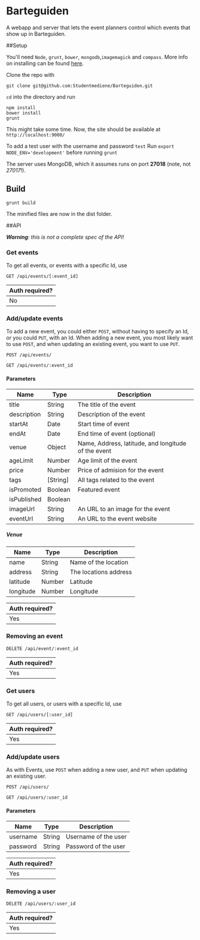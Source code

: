 Barteguiden
======================

A webapp and server that lets the event planners control which events that show up in Barteguiden.

##Setup

You'll need `Node`, `grunt`, `bower`, `mongodb`,`imagemagick` and `compass`. More info on installing can be found [here](http://www.google.com).

Clone the repo with

    git clone git@github.com:Studentmediene/Barteguiden.git

`cd` into the directory and run

    npm install
    bower install
    grunt

This might take some time. Now, the site should be available at `http://localhost:9000/`

To add a test user with the username and password `test`
Run `export NODE_ENV='development'` before  running `grunt`

The server uses MongoDB, which it assumes runs on port __27018__ (note, not _27017_!).

## Build

    grunt build

The minified files are now in the dist folder.

##API

_**Warning**: this is not a complete spec of the API!_

### Get events

To get all events, or events with a specific Id, use

```
GET /api/events/[:event_id]
```

| Auth required? |
|----------------|
|  No            |


### Add/update events

To add a new event, you could either `POST`, without having to specify an Id,
or you could `PUT`, with an Id. When adding a new event, you most likely want
to use `POST`, and when updating an existing event, you want to use `PUT`.

```
POST /api/events/
```

```
GET /api/events/:event_id
```

#### Parameters

| Name   | Type   |  Description           |
|--------|--------|------------------------|
| title  | String | The title of the event |
| description | String | Description of the event |
| startAt | Date | Start time of event |
| endAt | Date | End time of event (optional)
| venue | Object | Name, Address, latitude, and longitude of the event |
| ageLimit | Number | Age limit of the event |
| price | Number | Price of admision for the event |
| tags | [String] | All tags related to the event |
| isPromoted | Boolean | Featured event |
| isPublished | Boolean |
| imageUrl | String | An URL to an image for the event |
| eventUrl | String | An URL to the event website |


##### Venue

| Name | Type | Description |
|------|------|-------------|
| name | String | Name of the location | 
| address | String | The locations address |
| latitude | Number | Latitude |
| longitude | Number | Longitude |

| Auth required? |
|----------------|
|  Yes           |


### Removing an event

```
DELETE /api/event/:event_id
```

| Auth required? |
|----------------|
|  Yes           |

### Get users

To get all users, or users with a specific Id, use

```
GET /api/users/[:user_id]
```

| Auth required? |
|----------------|
|  Yes           |


### Add/update users
 
As with Events, use `POST` when adding a new user, and `PUT` when updating an
existing user.

```
POST /api/users/
```

```
GET /api/users/:user_id
```

#### Parameters

| Name   | Type   |  Description           |
|--------|--------|------------------------|
| username  | String | Username of the user |
| password | String | Password of the user |

| Auth required? |
|----------------|
|  Yes           |


### Removing a user

```
DELETE /api/users/:user_id
```

| Auth required? |
|----------------|
|  Yes           |

